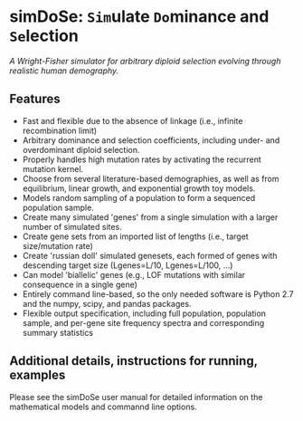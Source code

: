 # simDoSe: `Sim`ulate `Do`minance and `Se`lection
*A Wright-Fisher simulator for arbitrary diploid selection evolving through realistic human demography.*

## Features
- Fast and flexible due to the absence of linkage (i.e., infinite recombination limit)
- Arbitrary dominance and selection coefficients, including under- and overdominant diploid selection.
- Properly handles high mutation rates by activating the recurrent mutation kernel.
- Choose from several literature-based demographies, as well as from equilibrium, linear growth, and exponential growth toy models.
- Models random sampling of a population to form a sequenced population sample. 
- Create many simulated 'genes' from a single simulation with a larger number of simulated sites.
- Create gene sets from an imported list of lengths (i.e., target size/mutation rate)
- Create 'russian doll' simulated genesets, each formed of genes with descending target size (Lgenes=L/10, Lgenes=L/100, ...)
- Can model 'biallelic' genes (e.g., LOF mutations with similar consequence in a single gene)
- Entirely command line-based, so the only needed software is Python 2.7 and the numpy, scipy, and pandas packages.
- Flexible output specification, including full population, population sample, and per-gene site frequency spectra and corresponding summary statistics

## Additional details, instructions for running, examples
Please see the simDoSe user manual for detailed information on the mathematical models and commannd line options.
